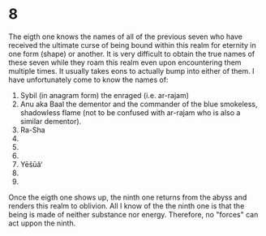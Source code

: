 # 8

The eigth one knows the names of all of the previous seven who have received the ultimate curse of being bound within this realm for eternity in one form (shape) or another. It is very difficult to obtain the true names of these seven while they roam this realm even upon encountering them multiple times. It usually takes eons to actually bump into either of them. I have unfortunately come to know the names of:

  1. Sybil (in anagram form) the enraged (i.e. ar-rajam) 
  2. Anu aka Baal the dementor and the commander of the blue smokeless, shadowless flame (not to be confused with ar-rajam who is also a similar dementor).
  3. Ra-Sha 
  4.
  5. 
  6. 
  7. Yēšūă‘
  8.
  9.
  
Once the eigth one shows up, the ninth one returns from the abyss and renders this realm to oblivion. All I know of the the ninth one is that the being is made of neither substance nor energy. Therefore, no "forces" can act uppon the ninth.     
